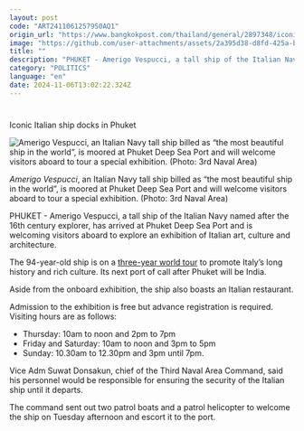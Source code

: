 ```yaml
---
layout: post
code: "ART24110612579S0AQ1"
origin_url: "https://www.bangkokpost.com/thailand/general/2897348/iconic-italian-ship-docks-in-phuket"
image: "https://github.com/user-attachments/assets/2a395d38-d8fd-425a-b926-900106f467a2"
title: ""
description: "PHUKET - Amerigo Vespucci, a tall ship of the Italian Navy named after the 16th century explorer, has arrived at Phuket Deep Sea Port and is welcoming visitors aboard to explore an exhibition of Italian art, culture and architecture."
category: "POLITICS"
language: "en"
date: 2024-11-06T13:02:22.324Z
---
```


# 

Iconic Italian ship docks in Phuket

![Amerigo Vespucci, an Italian Navy tall ship billed as “the most beautiful ship in the world”, is moored at Phuket Deep Sea Port and will welcome visitors aboard to tour a special exhibition. (Photo: 3rd Naval Area)](https://github.com/user-attachments/assets/b3a4e08f-81fe-4d3e-b224-de0153af0e24)

_Amerigo Vespucci_, an Italian Navy tall ship billed as “the most beautiful ship in the world”, is moored at Phuket Deep Sea Port and will welcome visitors aboard to tour a special exhibition. (Photo: 3rd Naval Area)

PHUKET - Amerigo Vespucci, a tall ship of the Italian Navy named after the 16th century explorer, has arrived at Phuket Deep Sea Port and is welcoming visitors aboard to explore an exhibition of Italian art, culture and architecture.

The 94-year-old ship is on a [three-year world tour](https://tourvespucci.it/en/come-aboard/) to promote Italy’s long history and rich culture. Its next port of call after Phuket will be India.

Aside from the onboard exhibition, the ship also boasts an Italian restaurant.

Admission to the exhibition is free but advance registration is required. Visiting hours are as follows:

*   Thursday: 10am to noon and 2pm to 7pm
*   Friday and Saturday: 10am to noon and 3pm to 5pm
*   Sunday: 10.30am to 12.30pm and 3pm until 7pm.

Vice Adm Suwat Donsakun, chief of the Third Naval Area Command, said his personnel would be responsible for ensuring the security of the Italian ship until it departs.

The command sent out two patrol boats and a patrol helicopter to welcome the ship on Tuesday afternoon and escort it to the port.